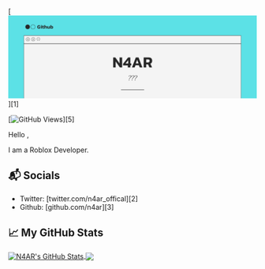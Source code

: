[![N4AR](https://raw.githubusercontent.com/n4ar/n4ar.github.io/main/src.png)][1]

[![GitHub Views](https://komarev.com/ghpvc/?username=n4ar&color=FAC151)][5]

Hello ,

I am a Roblox Developer.

## 📬 Socials

- Twitter: [twitter.com/n4ar_offical][2]
- Github: [github.com/n4ar][3]

## &#x1f4c8; My GitHub Stats

<a href="https://github.com/N4AR">
  <img align="center" src="https://github-readme-stats.vercel.app/api?username=n4ar&theme=github_dark" alt="N4AR's GitHub Stats" height="230"/>
</a>

<a href="https://github.com/N4AR">
  <img align="center" src="https://github-readme-stats.vercel.app/api/top-langs/?username=n4ar&theme=github_dark" height="230"/>
</a>

